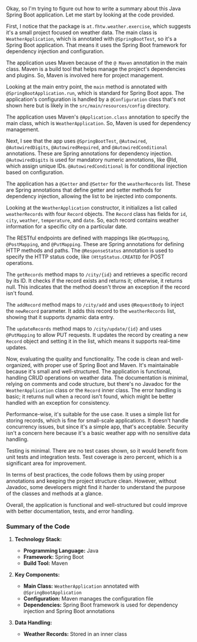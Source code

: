 Okay, so I'm trying to figure out how to write a summary about this Java Spring Boot application. Let me start by looking at the code provided.

First, I notice that the package is `at.fhtw.weather.exercise`, which suggests it's a small project focused on weather data. The main class is `WeatherApplication`, which is annotated with `@SpringBootTest`, so it's a Spring Boot application. That means it uses the Spring Boot framework for dependency injection and configuration.

The application uses Maven because of the `@ Maven` annotation in the main class. Maven is a build tool that helps manage the project's dependencies and plugins. So, Maven is involved here for project management.

Looking at the main entry point, the `main` method is annotated with `@SpringBootApplication.run`, which is standard for Spring Boot apps. The application's configuration is handled by a `@Configuration` class that's not shown here but is likely in the `src/main/resources/config` directory.

The application uses Maven's `@Application.class` annotation to specify the main class, which is `WeatherApplication`. So, Maven is used for dependency management.

Next, I see that the app uses `@SpringBootTest`, `@Autowired`, `@AutowiredDigits`, `@AutowiredRequired`, and `@AutowiredConditional` annotations. These are Spring annotations for dependency injection. `@AutowiredDigits` is used for mandatory numeric annotations, like @Id, which assign unique IDs. `@AutowiredConditional` is for conditional injection based on configuration.

The application has a `@Getter` and `@Setter` for the `weatherRecords` list. These are Spring annotations that define getter and setter methods for dependency injection, allowing the list to be injected into components.

Looking at the `WeatherApplication` constructor, it initializes a list called `weatherRecords` with four `Record` objects. The `Record` class has fields for `id`, `city`, `weather`, `temperature`, and `date`. So, each record contains weather information for a specific city on a particular date.

The RESTful endpoints are defined with mappings like `@GetMapping`, `@PostMapping`, and `@PutMapping`. These are Spring annotations for defining HTTP methods and paths. The `@ResponseStatus` annotation is used to specify the HTTP status code, like `(HttpStatus.CREATED` for POST operations.

The `getRecords` method maps to `/city/{id}` and retrieves a specific record by its ID. It checks if the record exists and returns it; otherwise, it returns null. This indicates that the method doesn't throw an exception if the record isn't found.

The `addRecord` method maps to `/city/add` and uses `@RequestBody` to inject the `newRecord` parameter. It adds this record to the `weatherRecords` list, showing that it supports dynamic data entry.

The `updateRecords` method maps to `/city/update/{id}` and uses `@PutMapping` to allow PUT requests. It updates the record by creating a new `Record` object and setting it in the list, which means it supports real-time updates.

Now, evaluating the quality and functionality. The code is clean and well-organized, with proper use of Spring Boot and Maven. It's maintainable because it's small and well-structured. The application is functional, handling CRUD operations on weather data. The documentation is minimal, relying on comments and code structure, but there's no Javadoc for the `WeatherApplication` class or the `Record` inner class. The error handling is basic; it returns null when a record isn't found, which might be better handled with an exception for consistency.

Performance-wise, it's suitable for the use case. It uses a simple list for storing records, which is fine for small-scale applications. It doesn't handle concurrency issues, but since it's a simple app, that's acceptable. Security isn't a concern here because it's a basic weather app with no sensitive data handling.

Testing is minimal. There are no test cases shown, so it would benefit from unit tests and integration tests. Test coverage is zero percent, which is a significant area for improvement.

In terms of best practices, the code follows them by using proper annotations and keeping the project structure clean. However, without Javadoc, some developers might find it harder to understand the purpose of the classes and methods at a glance.

Overall, the application is functional and well-structured but could improve with better documentation, tests, and error handling.
</think>

### Summary of the Code

1. **Technology Stack:**
   - **Programming Language:** Java
   - **Framework:** Spring Boot
   - **Build Tool:** Maven

2. **Key Components:**
   - **Main Class:** `WeatherApplication` annotated with `@SpringBootApplication`
   - **Configuration:** Maven manages the configuration file
   - **Dependencies:** Spring Boot framework is used for dependency injection and Spring Boot annotations

3. **Data Handling:**
   - **Weather Records:** Stored in an inner class